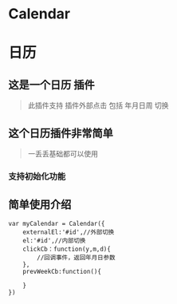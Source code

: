 # Calendar 
# 日历

## 这是一个日历 插件
> 此插件支持 插件外部点击
> 包括 年月日周 切换

## 这个日历插件非常简单
> 一丢丢基础都可以使用

### 支持初始化功能

## 简单使用介绍
~~~
var myCalendar = Calendar({
	externalEl:'#id',//外部切换
	el:'#id',//内部切换
	clickCb：function(y,m,d){
		//回调事件，返回年月日参数
	},
	prevWeekCb:function(){

	}
})
~~~